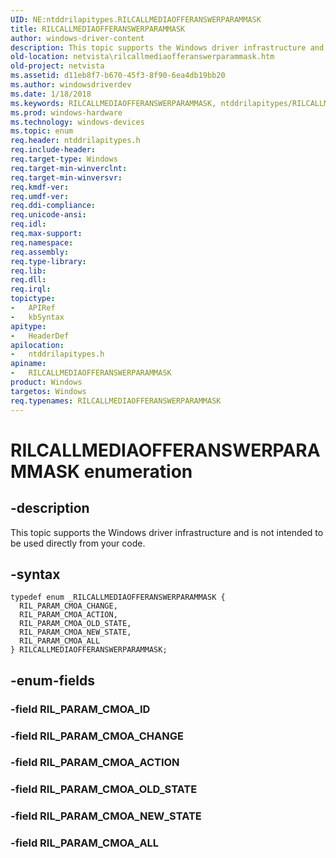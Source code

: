 ```yaml
---
UID: NE:ntddrilapitypes.RILCALLMEDIAOFFERANSWERPARAMMASK
title: RILCALLMEDIAOFFERANSWERPARAMMASK
author: windows-driver-content
description: This topic supports the Windows driver infrastructure and is not intended to be used directly from your code.
old-location: netvista\rilcallmediaofferanswerparammask.htm
old-project: netvista
ms.assetid: d11eb8f7-b670-45f3-8f90-6ea4db19bb20
ms.author: windowsdriverdev
ms.date: 1/18/2018
ms.keywords: RILCALLMEDIAOFFERANSWERPARAMMASK, ntddrilapitypes/RILCALLMEDIAOFFERANSWERPARAMMASK, RIL_PARAM_CMOA_ACTION, ntddrilapitypes/RIL_PARAM_CMOA_ALL, RILCALLMEDIAOFFERANSWERPARAMMASK enumeration [Network Drivers Starting with Windows Vista], RIL_PARAM_CMOA_CHANGE, netvista.rilcallmediaofferanswerparammask, ntddrilapitypes/RIL_PARAM_CMOA_ACTION, RIL_PARAM_CMOA_ALL, RIL_PARAM_CMOA_OLD_STATE, ntddrilapitypes/RIL_PARAM_CMOA_NEW_STATE, ntddrilapitypes/RIL_PARAM_CMOA_CHANGE, RIL_PARAM_CMOA_NEW_STATE, ntddrilapitypes/RIL_PARAM_CMOA_OLD_STATE
ms.prod: windows-hardware
ms.technology: windows-devices
ms.topic: enum
req.header: ntddrilapitypes.h
req.include-header: 
req.target-type: Windows
req.target-min-winverclnt: 
req.target-min-winversvr: 
req.kmdf-ver: 
req.umdf-ver: 
req.ddi-compliance: 
req.unicode-ansi: 
req.idl: 
req.max-support: 
req.namespace: 
req.assembly: 
req.type-library: 
req.lib: 
req.dll: 
req.irql: 
topictype: 
-	APIRef
-	kbSyntax
apitype: 
-	HeaderDef
apilocation: 
-	ntddrilapitypes.h
apiname: 
-	RILCALLMEDIAOFFERANSWERPARAMMASK
product: Windows
targetos: Windows
req.typenames: RILCALLMEDIAOFFERANSWERPARAMMASK
---
```


# RILCALLMEDIAOFFERANSWERPARAMMASK enumeration


## -description


This topic supports the Windows driver infrastructure and is not intended to be used directly from your code.


## -syntax


````
typedef enum _RILCALLMEDIAOFFERANSWERPARAMMASK { 
  RIL_PARAM_CMOA_CHANGE,
  RIL_PARAM_CMOA_ACTION,
  RIL_PARAM_CMOA_OLD_STATE,
  RIL_PARAM_CMOA_NEW_STATE,
  RIL_PARAM_CMOA_ALL
} RILCALLMEDIAOFFERANSWERPARAMMASK;
````


## -enum-fields




### -field RIL_PARAM_CMOA_ID



### -field RIL_PARAM_CMOA_CHANGE



### -field RIL_PARAM_CMOA_ACTION



### -field RIL_PARAM_CMOA_OLD_STATE



### -field RIL_PARAM_CMOA_NEW_STATE



### -field RIL_PARAM_CMOA_ALL


